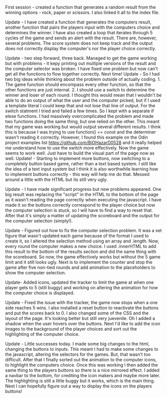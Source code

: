 First session - created a function that generates a random result from the winning options - rock, paper or scissors. I also linked it all to the index file.

Update - I have created a function that generates the computers result, another function that pairs the players input with the computers choice and determines the winner. I have also created a loop that iterates through 5 cycles of the game and sends an alert with the result. There are, however, several problems. The score system does not keep track and the output does not correctly display the computer's nor the player choice correctly. 

Update - two step forward, three back. Managed to get the game working but with problems - it kepy printing out multiple versions of the result and the computer selector was broken. I have fixed one problem but now can't get all the functions to flow together correctly. Next time!
Update - So I had two big ideas while thinking about the problem outside of actually coding. 1. The game function should encompass every other function, so that the other functions are just internal. 2. I should use a switch to determine the winner and loser of each round. I thought this would mean that I wouldn't be able to do an output of what the user and the computer picked, but if I used a template literal I could keep that and not lose that line of output. For the switch statment I tried and failed a few times. So I kept with a separate if elese functions. I had massively overcomplicated the problem and made two functions doing the same thing, but one relied on the other. This meant that my game was working but would output several different results. I think this is because I was trying to use function() == const and the determiner wasn't reading it correctly. However, I found this example on the Odin project examples list https://github.com/BiOHazarD0528 and it really helped me understand how to use the switch more effectively. Now the game seems to work well. Just have to build the visual part of the page now as well.
Update! - Starting to implement more buttons, now switching to a completely button based game, rather than a text based system. I still like the idea of a text input system but I think it is also worthwhile learning how to implement buttons correctly - this way will help me do that. Messed around a little with the HTML but its still very ugly. 

Update - I have made significant progress but new problems appeared. One big result was replacing the "script" in the HTML to the bottom of the page as it wasn't reading the page correctly when executing the javascript. I have made it so the buttons correctly correspond to the player choice but now the computer selection is stuck, so I will have to find a way to reset that. After that it's simply a matter of updating the scoreboard and the output for the computer selection (simply!).

Update - Figured out how to fix the computer selection problem. It was a set figure that wasn't updated each game because of the format I used to create it, so I altered the selection method using an array and  .length. Now, every round the computer makes a new choice. I used .innerHTML to add this result to the bottom of the results section and did the same thing with the scoreboard. So now, the game effectively works but without the 5 game limit and it still looks ugly. Next is to implement the counter and stop the game after five non-tied rounds and add animation to the placeholders to show the computer selection.

Update- Added icons, updated the tracker to limit the game at when one player gets to 5 (still buggy) and working on altering the animation for how the computer choice is displayed.

Update - Fixed the issue with the tracker, the game now stops when a one side reaches 5 wins. I also installed a reset button to reactivate the buttons and put the scores back to 0. I also changed some of the CSS and the layout of the page. It's looking better but still very juevenile. Oh I added a shadow when the user hovers over the buttons. Next I'd like to add the icon images to the background of the player choices and sort out the highlighting of the computer choice.

Update - Little successes today. I made some big changes to the html, changing the buttons to inputs. This meant I had to make some changes to the javascript, altering the selectors for the games. But, that wasn't too difficult. After that I finally sorted out the animation to the computer icons, to highlight the computers choice. Once this was working I then added the same thing to the players buttons so there is a nice mirrored effect. I added a navbar to the bottom, for crediting the icon makers and maybe more later. The highlighting is still a little buggy but it works, which is the main thing. Next I can hopefully figure out a way to display the icons on the players buttons!